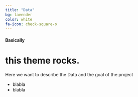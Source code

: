 ```yaml
---
title: "Data"
bg: lavender
color: white
fa-icon: check-square-o
---
```


#### Basically

# this theme rocks.

Here we want to describe the Data and the goal of the project

- blabla
- blabla
